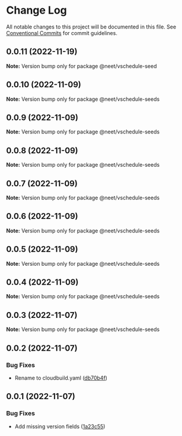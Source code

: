 # Change Log

All notable changes to this project will be documented in this file.
See [Conventional Commits](https://conventionalcommits.org) for commit guidelines.

## 0.0.11 (2022-11-19)

**Note:** Version bump only for package @neet/vschedule-seed

## 0.0.10 (2022-11-09)

**Note:** Version bump only for package @neet/vschedule-seeds

## 0.0.9 (2022-11-09)

**Note:** Version bump only for package @neet/vschedule-seeds

## 0.0.8 (2022-11-09)

**Note:** Version bump only for package @neet/vschedule-seeds

## 0.0.7 (2022-11-09)

**Note:** Version bump only for package @neet/vschedule-seeds

## 0.0.6 (2022-11-09)

**Note:** Version bump only for package @neet/vschedule-seeds

## 0.0.5 (2022-11-09)

**Note:** Version bump only for package @neet/vschedule-seeds

## 0.0.4 (2022-11-09)

**Note:** Version bump only for package @neet/vschedule-seeds

## 0.0.3 (2022-11-07)

**Note:** Version bump only for package @neet/vschedule-seeds

## 0.0.2 (2022-11-07)

### Bug Fixes

* Rename to cloudbuild.yaml ([db70b4f](https://github.com/neet/vschedule/commit/db70b4f42daf898f364266b2fb03696e6972170d))

## 0.0.1 (2022-11-07)

### Bug Fixes

* Add missing version fields ([1a23c55](https://github.com/neet/refined-itsukara-link/commit/1a23c550155e6b691aaacd050b149b8445a11965))
